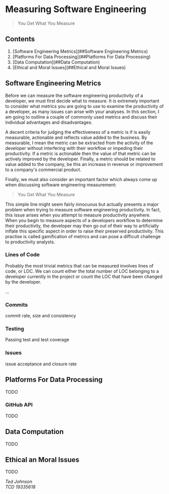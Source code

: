 # Measuring Software Engineering

> You Get What You Measure

## Contents

1. [Software Engineering Metrics](##Software Engineering Metrics)
2. [Platforms For Data Processing](##Platforms For Data Processing)
3. [Data Computation](##Data Computation)
4. [Ethical and Moral Issues](##Ethical and Moral Issues)

## Software Engineering Metrics

Before we can measure the software engineering productivity of a developer, we must first decide what to measure.
It is extremely important to consider what metrics you are going to use to examine the productivity of a developer,
as many issues can arise with your analyses. In this section, I am going to outline a couple of commonly used metrics
and discuss their individual advantages and disadvantages.

A decent criteria for judging the effectiveness of a metric is if is easily measurable, actionable and reflects value
added to the business. By measurable, I mean the metric can be extracted from the activity of the developer without
interfering with their workflow or impeding their productivity. If a metric is actionable then the value of that metric
can be actively improved by the developer. Finally, a metric should be related to value added to the company, be this
an increase in revenue or improvement to a company's commercial product.

Finally, we must also consider an important factor which always come up when discussing software engineering measurement:

> You Get What You Measure

This simple line might seem fairly innocuous but actually presents a major problem when trying to measure software engineering productivity.
In fact, this issue arises when you attempt to measure productivity anywhere. When you begin to measure aspects of a developers workflow
to determine their productivity, the developer may then go out of their way to artificially inflate this specific aspect in order to raise
their preserved productivity. This practise is called gamification of metrics and can pose a difficult challenge to productivity analysts.

### Lines of Code

Probably the most trivial metrics that can be measured involves lines of code, or LOC.
We can count either the total number of LOC belonging to a developer currently in the project or count the LOC that have been
changed by the developer.

...

### Commits

commit rate, size and consistency

### Testing

Passing test and test coverage

### Issues

issue acceptance and closure rate

## Platforms For Data Processing

TODO

### GitHub API

TODO

## Data Computation

TODO

## Ethical an Moral Issues

TODO

*Ted Johnson\
TCD 19335618*
